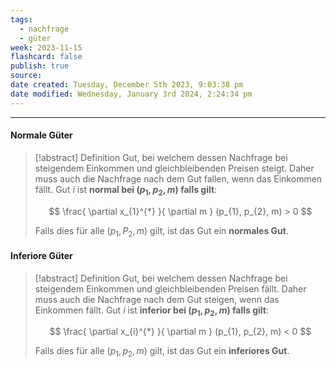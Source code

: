 ```yaml
---
tags:
  - nachfrage
  - güter
week: 2023-11-15
flashcard: false
publish: true
source: 
date created: Tuesday, December 5th 2023, 9:03:38 pm
date modified: Wednesday, January 3rd 2024, 2:24:34 pm
---
```

***
#### Normale Güter

> [!abstract] Definition
> Gut, bei welchem dessen Nachfrage bei steigendem Einkommen und gleichbleibenden Preisen steigt. Daher muss auch die Nachfrage nach dem Gut fallen, wenn das Einkommen fällt.
> Gut $i$ ist **normal bei $(p_{1}, p_{2}, m)$ falls gilt**:
>
> $$
> \frac{ \partial x_{1}^{*} }{ \partial m } (p_{1}, p_{2}, m) > 0
>$$
>
>Falls dies für alle $(p_{1}, P_{2}, m)$ gilt, ist das Gut ein **normales Gut**.

#### Inferiore Güter

> [!abstract] Definition
> Gut, bei welchem dessen Nachfrage bei steigendem Einkommen und gleichbleibenden Preisen fällt. Daher muss auch die Nachfrage nach dem Gut steigen, wenn das Einkommen fällt.
> Gut $i$ ist **inferior bei $(p_{1}, p_{2}, m)$ falls gilt**:
>
> $$
> \frac{ \partial x_{i}^{*} }{ \partial m } (p_{1}, p_{2}, m) < 0
>$$
>
>Falls dies für alle $(p_{1}, p_{2}, m)$ gilt, ist das Gut ein **inferiores Gut**.

